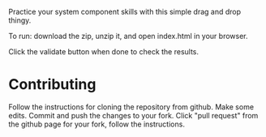 Practice your system component skills with this simple drag and drop thingy.

To run: download the zip, unzip it, and open index.html in your browser.

Click the validate button when done to check the results.

# Contributing

Follow the instructions for cloning the repository from github.
Make some edits.  Commit and push the changes to your fork.
Click "pull request" from the github page for your fork, follow the instructions.
